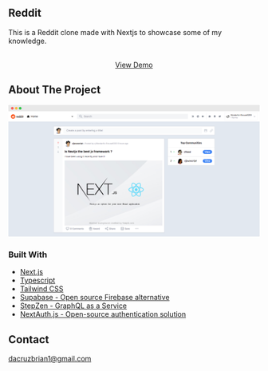 ## Reddit

This is a Reddit clone made with Nextjs to showcase some of my knowledge.
<br />

<p align="center">
    <br />
      <a href="https://reddit-ebon.vercel.app/">View Demo</a>
    <br />
  </p>

<!-- ABOUT THE PROJECT -->

## About The Project

![Reddit Clone](/images/screely-1660796689340.png?raw=true)

### Built With

- [Next.js](https://nextjs.org/)
- [Typescript](https://www.typescriptlang.org/)
- [Tailwind CSS](https://tailwindcss.com/)
- [Supabase - Open source Firebase alternative](https://supabase.com/)
- [StepZen - GraphQL as a Service](https://stepzen.com/)
- [NextAuth.js - Open-source authentication solution](https://next-auth.js.org/)

## Contact

dacruzbrian1@gmail.com
